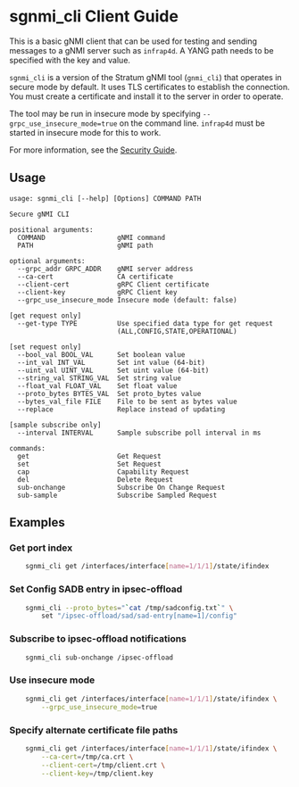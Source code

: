 <!--
Copyright 2018-present Open Networking Foundation
Copyright 2022-2023 Intel Corporation

SPDX-License-Identifier: Apache-2.0
-->

# sgnmi_cli Client Guide

This is a basic gNMI client that can be used for testing and sending
messages to a gNMI server such as `infrap4d`. A YANG path needs to be
specified with the key and value.

`sgnmi_cli` is a version of the Stratum gNMI tool (`gnmi_cli`) that operates
in secure mode by default. It uses TLS certificates to establish the
connection. You must create a certificate and install it to the server
in order to operate.

The tool may be run in insecure mode by specifying `--grpc_use_insecure_mode=true`
on the command line. `infrap4d` must be started in insecure mode for this to
work.

For more information, see the [Security Guide](../guides/security-guide.md).

## Usage

```text
usage: sgnmi_cli [--help] [Options] COMMAND PATH

Secure gNMI CLI

positional arguments:
  COMMAND                  gNMI command
  PATH                     gNMI path

optional arguments:
  --grpc_addr GRPC_ADDR    gNMI server address
  --ca-cert                CA certificate
  --client-cert            gRPC Client certificate
  --client-key             gRPC Client key
  --grpc_use_insecure_mode Insecure mode (default: false)

[get request only]
  --get-type TYPE          Use specified data type for get request
                           (ALL,CONFIG,STATE,OPERATIONAL)

[set request only]
  --bool_val BOOL_VAL      Set boolean value
  --int_val INT_VAL        Set int value (64-bit)
  --uint_val UINT_VAL      Set uint value (64-bit)
  --string_val STRING_VAL  Set string value
  --float_val FLOAT_VAL    Set float value
  --proto_bytes BYTES_VAL  Set proto_bytes value
  --bytes_val_file FILE    File to be sent as bytes value
  --replace                Replace instead of updating

[sample subscribe only]
  --interval INTERVAL      Sample subscribe poll interval in ms

commands:
  get                      Get Request
  set                      Set Request
  cap                      Capability Request
  del                      Delete Request
  sub-onchange             Subscribe On Change Request
  sub-sample               Subscribe Sampled Request
```

## Examples

### Get port index

```bash
    sgnmi_cli get /interfaces/interface[name=1/1/1]/state/ifindex
```

### Set Config SADB entry in ipsec-offload

```bash
    sgnmi_cli --proto_bytes="`cat /tmp/sadconfig.txt`" \
        set "/ipsec-offload/sad/sad-entry[name=1]/config"
```

### Subscribe to ipsec-offload notifications

```bash
    sgnmi_cli sub-onchange /ipsec-offload
```

### Use insecure mode

```bash
    sgnmi_cli get /interfaces/interface[name=1/1/1]/state/ifindex \
        --grpc_use_insecure_mode=true
```

### Specify alternate certificate file paths

```bash
    sgnmi_cli get /interfaces/interface[name=1/1/1]/state/ifindex \
        --ca-cert=/tmp/ca.crt \
        --client-cert=/tmp/client.crt \
        --client-key=/tmp/client.key
```
